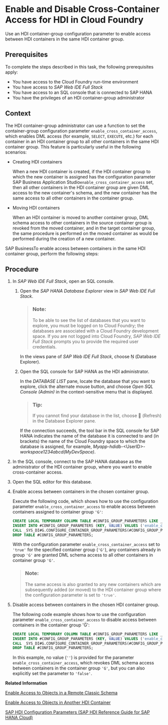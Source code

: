 <!-- loio3447f9706b3a42fc9840a3dac389e426 -->

<link rel="stylesheet" type="text/css" href="../css/sap-icons.css"/>

# Enable and Disable Cross-Container Access for HDI in Cloud Foundry

Use an HDI container-group configuration parameter to enable access between HDI containers in the same HDI container group.



<a name="loio3447f9706b3a42fc9840a3dac389e426__prereq_mkk_w1t_ytb"/>

## Prerequisites

To complete the steps described in this task, the following prerequisites apply:

-   You have access to the Cloud Foundry run-time environment
-   You have access to *SAP Web IDE Full Stack*
-   You have access to an SQL console that is connected to SAP HANA
-   You have the privileges of an HDI container-group administrator



## Context

The HDI container-group administrator can use a function to set the container-group configuration parameter `enable_cross_container_access`, which enables DML access \(for example, `SELECT`, `EXECUTE`, etc.\) for each container in an HDI container group to all other containers in the same HDI container group. This feature is particularly useful in the following scenarios:

-   Creating HDI containers

    When a new HDI container is created, if the HDI container group to which the new container is assigned has the configuration parameter SAP Business Application Studio`enable_cross_container_access` set, then all other containers in the HDI container group are given DML access to the new container's schema, and the new container has the same access to all other containers in the container group.

-   Moving HDI containers

    When an HDI container is moved to another container group, DML schema access to other containers in the source container group is revoked from the moved container, and in the target container group, the same procedure is performed on the moved container as would be performed during the creation of a new container.


SAP BusinessTo enable access between containers in the same HDI container group, perform the following steps:



## Procedure

1.  In *SAP Web IDE Full Stack*, open an SQL console.

    1.  Open the *SAP HANA Database Explorer* view in *SAP Web IDE Full Stack*.

        > ### Note:  
        > To be able to see the list of databases that you want to explore, you must be logged on to Cloud Foundry; the databases are associated with a Cloud Foundry development space. If you are not logged into Cloud Foundry, *SAP Web IDE Full Stack* prompts you to provide the required user credentials.

        In the views pane of *SAP Web IDE Full Stack*, choose <span class="SAP-icons-watt"></span> \(Database Explorer\).

    2.  Open the SQL console for SAP HANA as the HDI administrator.

        In the *DATABASE LIST* pane, locate the database that you want to explore, click the alternate mouse button, and choose *Open SQL Console \(Admin\)* in the context-sensitive menu that is displayed.

        > ### Tip:  
        > If you cannot find your database in the list, choose <span class="FPA-icons"></span> \(Refresh\) in the Database Explorer pane.

        If the connection succeeds, the tool bar in the SQL console for SAP HANA indicates the name of the database it is connected to and \(in brackets\) the name of the Cloud Foundry space to which the database is assigned, for example, *Myapp-hdidb-*<UserID\>*-workspace1234abcd\(MyDevSpace\)*.


2.  In the SQL console, connect to the SAP HANA database as the administrator of the HDI container group, where you want to enable cross-container access.

3.  Open the SQL editor for this database.

4.  Enable access between containers in the chosen container group.

    Execute the following code, which shows how to use the configuration parameter `enable_cross_container_access` to enable access between containers assigned to container group `'G'`:

    ```sql
    CREATE LOCAL TEMPORARY COLUMN TABLE #CONFIG_GROUP_PARAMETERS LIKE _SYS_DI.TT_PARAMETERS; 
    INSERT INTO #CONFIG_GROUP_PARAMETERS (KEY, VALUE) VALUES ('enable_cross_container_access', 'true'); 
    CALL _SYS_DI#G.CONFIGURE_CONTAINER_GROUP_PARAMETERS(#CONFIG_GROUP_PARAMETERS, _SYS_DI.T_NO_PARAMETERS, ?, ?, ?);  
    DROP TABLE #CONFIG_GROUP_PARAMETERS; 
    ```

    With the configuration parameter `enable_cross_container_access` set to `'true'` for the specified container group \(`'G'`\), any containers already in group `'G'` are granted DML schema access to all other containers in container group `'G'`.

    > ### Note:  
    > The same access is also granted to any new containers which are subsequently added \(or moved\) to the HDI container group where the configuration parameter is set to `'true'`.

5.  Disable access between containers in the chosen HDI container group.

    The following code example shows how to use the configuration parameter `enable_cross_container_access` to disable access between containers in the container group 'G':

    ```sql
    CREATE LOCAL TEMPORARY COLUMN TABLE #CONFIG_GROUP_PARAMETERS LIKE _SYS_DI.TT_PARAMETERS; 
    INSERT INTO #CONFIG_GROUP_PARAMETERS (KEY, VALUE) VALUES ('enable_cross_container_access', ''); 
    CALL _SYS_DI#G.CONFIGURE_CONTAINER_GROUP_PARAMETERS(#CONFIG_GROUP_PARAMETERS, _SYS_DI.T_NO_PARAMETERS, ?, ?, ?); 
    DROP TABLE #CONFIG_GROUP_PARAMETERS; 
    ```

    In this example, no value \(`''`\) is provided for the parameter `enable_cross_container_access`, which revokes DML schema access between containers in the container group `'G'`, but you can also explicitly set the parameter to `'false'`.


**Related Information**  


[Enable Access to Objects in a Remote Classic Schema](enable-access-to-objects-in-a-remote-classic-schema-402944b.md "Use a synonym to enable access to objects in a remote schema that is not managed by your Cloud Foundry application (for example, ERP).")

[Enable Access to Objects in Another HDI Container](enable-access-to-objects-in-another-hdi-container-4adba34.md "Use a synonym to enable access to another HDI container.")

[SAP HDI Configuration Parameters \(SAP HDI Reference Guide for SAP HANA Cloud\)](https://help.sap.com/docs/HANA_CLOUD_DATABASE/c2cc2e43458d4abda6788049c58143dc/1d9582a464344b6c86bcd3489dca7554.html)

